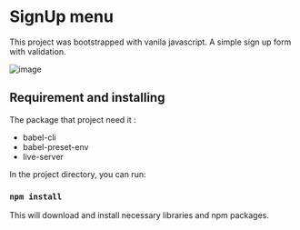 # SignUp menu 
This project was bootstrapped with vanila javascript.
A simple sign up form with validation.


![image](https://user-images.githubusercontent.com/34285373/81572578-a03f7400-93b8-11ea-986f-0bc2293f1f2b.png)

## Requirement and installing
The package that project need it :
* babel-cli  
* babel-preset-env
* live-server

In the project directory, you can run:

### `npm install`

This will download and install necessary libraries and npm packages.<br />
